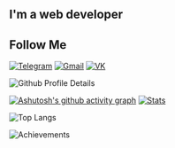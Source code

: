 

## I'm a web developer

## Follow Me

[![Telegram](https://img.shields.io/badge/-Telegram-333?style=for-the-badge&logo=Telegram)](https://t.me/TsigulskyNikita)
[![Gmail](https://img.shields.io/badge/-Gmail-333?style=for-the-badge&logo=Gmail)](mailto:tsigulskynikita@gmail.com)
[![VK](https://img.shields.io/badge/-VK-333?style=for-the-badge&logo=VK)](https://vk.com/tsigulskynikita)

![Github Profile Details](https://github-profile-summary-cards.vercel.app/api/cards/profile-details?username=Nikolinc&theme=github_dark)

[![Ashutosh's github activity graph](https://github-readme-stats.vercel.app/api?username=Nikolinc&show_icons=true&theme=radical&include_all_commits=true)](https://github.com/ashutosh00710/github-readme-activity-graph)
[![Stats](https://github-readme-stats.vercel.app/api/top-langs?username=Nikolinc&show_icons=true&locale=en&layout=compact&hide_border=true&theme=radical)]()

![Top Langs](https://github-readme-streak-stats.herokuapp.com/?user=Nikolinc&theme=black-ice&hide_border=true&stroke=0000&background=0D1117&ring=e05397&fire=e05397&currStreakLabel=e05397)

![Achievements](https://github-profile-trophy.vercel.app/?username=Nikolinc&margin-w=5&theme=radical)
